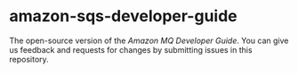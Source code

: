 # amazon-sqs-developer-guide
The open-source version of the _Amazon MQ Developer Guide_. You can give us feedback and requests for changes by submitting issues in this repository. 
